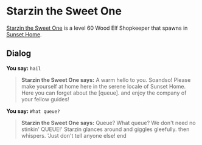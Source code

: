 # Starzin the Sweet One



[Starzin the Sweet One](/npc/26025) is a level 60 Wood Elf Shopkeeper that spawns in [Sunset Home](/zone/1503).



## Dialog

**You say:** `hail`



>**Starzin the Sweet One says:** A warm hello to you. Soandso! Please make yourself at home here in the serene locale of Sunset Home. Here you can forget about the [queue]. and enjoy the company of your fellow guides!

**You say:** `What queue?`



>**Starzin the Sweet One says:** Queue? What queue? We don't need no stinkin' QUEUE!' Starzin glances around and giggles gleefully. then whispers. 'Just don't tell anyone else!
end


